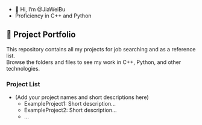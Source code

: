 - 👋 Hi, I’m @JiaWeiBu
- Proficiency in C++ and Python

## 📂 Project Portfolio

This repository contains all my projects for job searching and as a reference list.  
Browse the folders and files to see my work in C++, Python, and other technologies.

### Project List

- (Add your project names and short descriptions here)
  - ExampleProject1: Short description...
  - ExampleProject2: Short description...
  - ...

<!---
JiaWeiBu/JiaWeiBu is a ✨ special ✨ repository because its `README.md` (this file) appears on your GitHub profile.
You can click the Preview link to take a look at your changes.
--->
